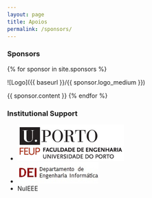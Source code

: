 ```yaml
---
layout: page
title: Apoios
permalink: /sponsors/
---
```


### Sponsors

{% for sponsor in site.sponsors %}
  <!-- <div style="margin-top: 2em" /> -->
  ![Logo]({{ baseurl }}/{{ sponsor.logo_medium }})

  {{ sponsor.content }}
{% endfor %}

### Institutional Support

* ![FEUP Logo](/assets/feup_logo.jpg)
* ![DEI Logo](/assets/dei_logo.jpg)
* NuIEEE
